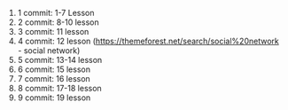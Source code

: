 1. 1 commit: 1-7 Lesson
2. 2 commit: 8-10 lesson
3. 3 commit: 11 lesson
4. 4 commit: 12 lesson (https://themeforest.net/search/social%20network - social network)
5. 5 commit: 13-14 lesson
6. 6 commit: 15 lesson
7. 7 commit: 16 lesson
8. 8 commit: 17-18 lesson
9. 9 commit: 19 lesson